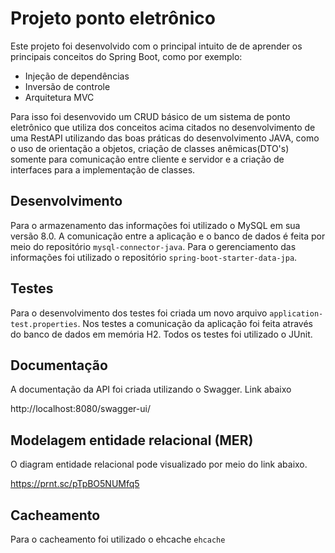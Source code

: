 # Projeto ponto eletrônico

Este projeto foi desenvolvido com o principal intuito de de aprender os principais conceitos do Spring Boot,
como por exemplo: 

- Injeção de dependências
- Inversão de controle
- Arquitetura MVC

Para isso foi desenvovido um CRUD básico de um sistema de ponto eletrônico que utiliza dos conceitos acima citados 
no desenvolvimento de uma RestAPI utilizando das boas práticas do desenvolvimento JAVA, como o uso de orientação
a objetos, criação de classes anêmicas(DTO's) somente para comunicação entre cliente e servidor e a criação de 
interfaces para a implementação de classes.

## Desenvolvimento

Para o armazenamento das informações foi utilizado o MySQL em sua versão 8.0. A comunicação entre a aplicação 
e o banco de dados é feita por meio do repositório `mysql-connector-java`. Para o gerenciamento das informações
foi utilizado o repositório `spring-boot-starter-data-jpa`.

## Testes

Para o desenvolvimento dos testes foi criada um novo arquivo `application-test.properties`. Nos testes a comunicação
da aplicação foi feita através do banco de dados em memória H2. Todos os testes foi utilizado o JUnit.

## Documentação 

A documentação da API foi criada utilizando o Swagger. Link abaixo

http://localhost:8080/swagger-ui/

## Modelagem entidade relacional (MER)

O diagram entidade relacional pode visualizado por meio do link abaixo.

https://prnt.sc/pTpBO5NUMfq5

## Cacheamento

Para o cacheamento foi utilizado o ehcache `ehcache`
